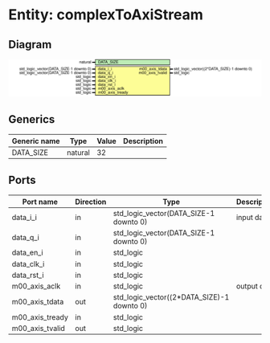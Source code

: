 # Entity: complexToAxiStream

## Diagram

![Diagram](complexToAxiStream.svg "Diagram")
## Generics

| Generic name | Type    | Value | Description |
| ------------ | ------- | ----- | ----------- |
| DATA_SIZE    | natural | 32    |             |
## Ports

| Port name       | Direction | Type                                       | Description |
| --------------- | --------- | ------------------------------------------ | ----------- |
| data_i_i        | in        | std_logic_vector(DATA_SIZE-1 downto 0)     | input data  |
| data_q_i        | in        | std_logic_vector(DATA_SIZE-1 downto 0)     |             |
| data_en_i       | in        | std_logic                                  |             |
| data_clk_i      | in        | std_logic                                  |             |
| data_rst_i      | in        | std_logic                                  |             |
| m00_axis_aclk   | in        | std_logic                                  | output data |
| m00_axis_tdata  | out       | std_logic_vector((2*DATA_SIZE)-1 downto 0) |             |
| m00_axis_tready | in        | std_logic                                  |             |
| m00_axis_tvalid | out       | std_logic                                  |             |
